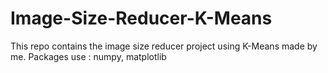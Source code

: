 # Image-Size-Reducer-K-Means
This repo contains the image size reducer project using K-Means made by me.
Packages use : numpy, matplotlib
